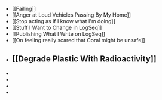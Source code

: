 - [[Failing]]
- [[Anger at Loud Vehicles Passing By My Home]]
- [[Stop acting as if I know what I'm doing]]
- [[Stuff I Want to Change in LogSeq]]
- [[Publishing What I Write on LogSeq]]
- [[On feeling really scared that Coral might be unsafe]]
- [[Degrade Plastic With Radioactivity]]
	-
-
-
-
-